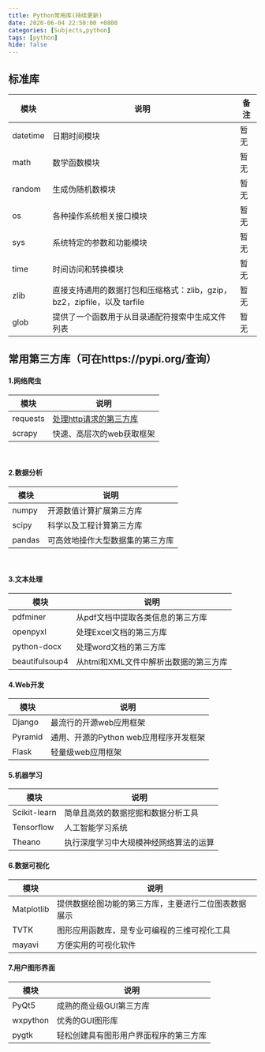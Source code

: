 ```yaml
---
title: Python常用库(持续更新)
date: 2020-06-04 22:50:00 +0800
categories: [Subjects,python]
tags: [python]
hide: false
---
```


## 标准库
| 模块     | 说明   |   备注 |
|  ----    | ----  |  ----  |
| datetime | 日期时间模块 |   暂无    |
|  math    | 数学函数模块 |   暂无    |   
|  random  | 生成伪随机数模块      |   暂无     |
|  os      | 各种操作系统相关接口模块    |  暂无     |
|  sys     | 系统特定的参数和功能模块       |   暂无    |
|  time    | 时间访问和转换模块       |   暂无    |
|  zlib    | 直接支持通用的数据打包和压缩格式：zlib，gzip，bz2，zipfile，以及 tarfile  |   暂无     |
|  glob    | 提供了一个函数用于从目录通配符搜索中生成文件列表      |     暂无    |

## 常用第三方库（可在https://pypi.org/查询）

#### 1.网络爬虫
| 模块     | 说明   |   
|  ----    | ----  |  
|  requests |[处理http请求的第三方库](http://www.baidu.com)     |  
|  scrapy   |快速、高层次的web获取框架     |

<br>

#### 2.数据分析
| 模块     | 说明   |   
|  ----    | ----  |
|  numpy    |开源数值计算扩展第三方库     | 
|  scipy    |科学以及工程计算第三方库       |   
|  pandas   |可高效地操作大型数据集的第三方库 |

<br>

#### 3.文本处理
| 模块     | 说明   |   
|  ----    | ----  |
|pdfminer   |从pdf文档中提取各类信息的第三方库       |  
|openpyxl  |处理Excel文档的第三方库       |
|python-docx   |处理word文档的第三方库   |
|beautifulsoup4   |从html和XML文件中解析出数据的第三方库   |

#### 4.Web开发
| 模块     | 说明   |   
|  ----    | ----  |
|Django   |最流行的开源web应用框架   |
|Pyramid  |通用、开源的Python web应用程序开发框架   |
|Flask   |轻量级web应用框架   |

#### 5.机器学习
| 模块     | 说明   |   
|  ----    | ----  |
|Scikit-learn  |简单且高效的数据挖掘和数据分析工具   |
|Tensorflow  |人工智能学习系统   |
|Theano   |执行深度学习中大规模神经网络算法的运算   |

#### 6.数据可视化
| 模块     | 说明   |   
|  ----    | ----  |
|Matplotlib   |提供数据绘图功能的第三方库，主要进行二位图表数据展示   |
|TVTK   |图形应用函数库，是专业可编程的三维可视化工具   |   
|mayavi   |方便实用的可视化软件   |

#### 7.用户图形界面

 模块     | 说明     
  ----    | ----  
PyQt5   |成熟的商业级GUI第三方库  
wxpython  |优秀的GUI图形库  
pygtk   |轻松创建具有图形用户界面程序的第三方库  
